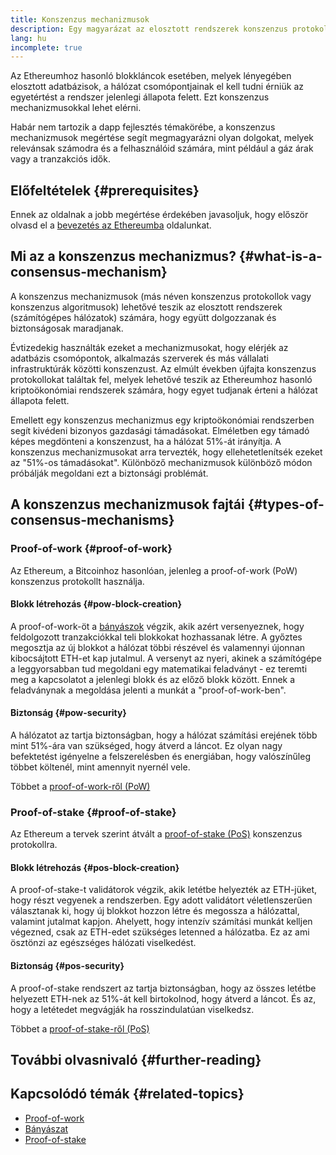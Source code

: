 ```yaml
---
title: Konszenzus mechanizmusok
description: Egy magyarázat az elosztott rendszerek konszenzus protokolljairól és szerepükről az Ethereumban.
lang: hu
incomplete: true
---
```


Az Ethereumhoz hasonló blokkláncok esetében, melyek lényegében elosztott adatbázisok, a hálózat csomópontjainak el kell tudni érniük az egyetértést a rendszer jelenlegi állapota felett. Ezt konszenzus mechanizmusokkal lehet elérni.

Habár nem tartozik a dapp fejlesztés témakörébe, a konszenzus mechanizmusok megértése segít megmagyarázni olyan dolgokat, melyek relevánsak számodra és a felhasználóid számára, mint például a gáz árak vagy a tranzakciós idők.

## Előfeltételek {#prerequisites}

Ennek az oldalnak a jobb megértése érdekében javasoljuk, hogy először olvasd el a [bevezetés az Ethereumba](/developers/docs/intro-to-ethereum/) oldalunkat.

## Mi az a konszenzus mechanizmus? {#what-is-a-consensus-mechanism}

A konszenzus mechanizmusok (más néven konszenzus protokollok vagy konszenzus algoritmusok) lehetővé teszik az elosztott rendszerek (számítógépes hálózatok) számára, hogy együtt dolgozzanak és biztonságosak maradjanak.

Évtizedekig használták ezeket a mechanizmusokat, hogy elérjék az adatbázis csomópontok, alkalmazás szerverek és más vállalati infrastruktúrák közötti konszenzust. Az elmúlt években újfajta konszenzus protokollokat találtak fel, melyek lehetővé teszik az Ethereumhoz hasonló kriptoökonómiai rendszerek számára, hogy egyet tudjanak érteni a hálózat állapota felett.

Emellett egy konszenzus mechanizmus egy kriptoökonómiai rendszerben segít kivédeni bizonyos gazdasági támadásokat. Elméletben egy támadó képes megdönteni a konszenzust, ha a hálózat 51%-át irányítja. A konszenzus mechanizmusokat arra tervezték, hogy ellehetetlenítsék ezeket az "51%-os támadásokat". Különböző mechanizmusok különböző módon próbálják megoldani ezt a biztonsági problémát.

## A konszenzus mechanizmusok fajtái {#types-of-consensus-mechanisms}

### Proof-of-work {#proof-of-work}

Az Ethereum, a Bitcoinhoz hasonlóan, jelenleg a proof-of-work (PoW) konszenzus protokollt használja.

#### Blokk létrehozás {#pow-block-creation}

A proof-of-work-öt a [bányászok](/developers/docs/consensus-mechanisms/pow/mining/) végzik, akik azért versenyeznek, hogy feldolgozott tranzakciókkal teli blokkokat hozhassanak létre. A győztes megosztja az új blokkot a hálózat többi részével és valamennyi újonnan kibocsájtott ETH-et kap jutalmul. A versenyt az nyeri, akinek a számítógépe a leggyorsabban tud megoldani egy matematikai feladványt - ez teremti meg a kapcsolatot a jelenlegi blokk és az előző blokk között. Ennek a feladványnak a megoldása jelenti a munkát a "proof-of-work-ben".

#### Biztonság {#pow-security}

A hálózatot az tartja biztonságban, hogy a hálózat számítási erejének több mint 51%-ára van szükséged, hogy átverd a láncot. Ez olyan nagy befektetést igényelne a felszerelésben és energiában, hogy valószínűleg többet költenél, mint amennyit nyernél vele.

Többet a [proof-of-work-ről (PoW)](/developers/docs/consensus-mechanisms/pow/)

### Proof-of-stake {#proof-of-stake}

Az Ethereum a tervek szerint átvált a [proof-of-stake (PoS)](/developers/docs/consensus-mechanisms/pos/) konszenzus protokollra.

#### Blokk létrehozás {#pos-block-creation}

A proof-of-stake-t validátorok végzik, akik letétbe helyezték az ETH-jüket, hogy részt vegyenek a rendszerben. Egy adott validátort véletlenszerűen választanak ki, hogy új blokkot hozzon létre és megossza a hálózattal, valamint jutalmat kapjon. Ahelyett, hogy intenzív számítási munkát kelljen végezned, csak az ETH-edet szükséges letenned a hálózatba. Ez az ami ösztönzi az egészséges hálózati viselkedést.

#### Biztonság {#pos-security}

A proof-of-stake rendszert az tartja biztonságban, hogy az összes letétbe helyezett ETH-nek az 51%-át kell birtokolnod, hogy átverd a láncot. És az, hogy a letétedet megvágják ha rosszindulatúan viselkedsz.

Többet a [proof-of-stake-ről (PoS)](/developers/docs/consensus-mechanisms/pos/)

## További olvasnivaló {#further-reading}

## Kapcsolódó témák {#related-topics}

- [Proof-of-work](/developers/docs/consensus-mechanisms/pow/)
- [Bányászat](/developers/docs/consensus-mechanisms/pow/mining/)
- [Proof-of-stake](/developers/docs/consensus-mechanisms/pos/)
